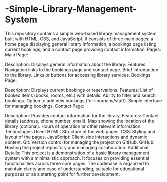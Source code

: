 # -Simple-Library-Management-System
This repository contains a simple web-based library management system built with HTML, CSS, and JavaScript. It consists of three main pages: a home page displaying general library information, a bookings page listing current bookings, and a contact page providing contact information.
Pages:
Main Page:

Description: Displays general information about the library.
Features:
Navigation links to the bookings page and contact page.
Brief introduction to the library.
Links or buttons for accessing library services.
Bookings Page:

Description: Displays current bookings or reservations.
Features:
List of booked items (books, rooms, etc.) with details.
Ability to filter and search bookings.
Option to add new bookings (for librarians/staff).
Simple interface for managing bookings.
Contact Page:

Description: Provides contact information for the library.
Features:
Contact details (address, phone number, email).
Map showing the location of the library (optional).
Hours of operation or other relevant information.
Technologies Used:
HTML: Structure of the web pages.
CSS: Styling and layout of the pages.
JavaScript: Client-side interactions and dynamic content.
Git: Version control for managing the project on GitHub.
GitHub: Hosting the project repository and managing collaboration.
Additional Details:
This project is a demonstration of a basic library management system with a minimalistic approach.
It focuses on providing essential functionalities across three core pages.
The codebase is organized to maintain clarity and ease of understanding, suitable for educational purposes or as a starting point for further development.
